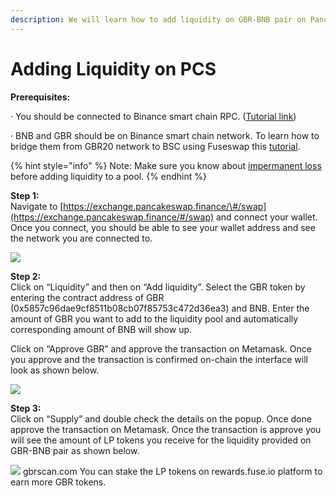 ```yaml
---
description: We will learn how to add liquidity on GBR-BNB pair on Pancakeswap.
---
```


# Adding Liquidity on PCS

**Prerequisites:**

·        You should be connected to Binance smart chain RPC. \([Tutorial link](https://academy.binance.com/en/articles/connecting-metamask-to-binance-smart-chain)\)

·        BNB and GBR should be on Binance smart chain network. To learn how to bridge them from GBR20 network to BSC using Fuseswap this [tutorial](https://docs.gbrscan.com/the-fuse-chain/token-bridges/transfer-fuse-using-bridge-on-fuseswap).

{% hint style="info" %}
Note: Make sure you know about [impermanent loss](https://academy.binance.com/en/articles/impermanent-loss-explained) before adding liquidity to a pool.
{% endhint %}

**Step 1:**  
Navigate to [https://exchange.pancakeswap.finance/\#/swap](https://exchange.pancakeswap.finance/#/swap) and connect your wallet. Once you connect, you should be able to see your wallet address and see the network you are connected to.

![](../.gitbook/assets/image%20%2810%29.png)


  
**Step 2:**  
Click on “Liquidity” and then on “Add liquidity”. Select the GBR token by entering the contract address of GBR \(0x5857c96dae9cf8511b08cb07f85753c472d36ea3\) and BNB. Enter the amount of GBR you want to add to the liquidity pool and automatically corresponding amount of BNB will show up.  
  
 Click on “Approve GBR” and approve the transaction on Metamask. Once you approve and the transaction is confirmed on-chain the interface will look as shown below.

![](../.gitbook/assets/image%20%289%29.png)

**Step 3:**  
Click on “Supply” and double check the details on the popup. Once done approve the transaction on Metamask. Once the transaction is approve you will see the amount of LP tokens you receive for the liquidity provided on GBR-BNB pair as shown below.

![](../.gitbook/assets/image%20%2811%29.png)
gbrscan.com
You can stake the LP tokens on rewards.fuse.io platform to earn more GBR tokens.


